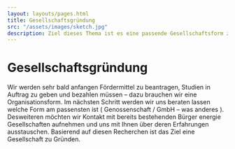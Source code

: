 ```yaml
---
layout: layouts/pages.html
title: Gesellschaftsgründung
src: "/assets/images/sketch.jpg"
description: Ziel dieses Thema ist es eine passende Gesellschaftsform zu evaluieren.
---
```

# Gesellschaftsgründung 

Wir werden sehr bald anfangen Fördermittel zu beantragen, Studien in Auftrag zu geben und bezahlen müssen – dazu brauchen wir eine Organisationsform.
Im nächsten Schritt werden wir uns beraten lassen welche Form am passensten ist ( Genossenschaft / GmbH – was anderes ). 
Desweiteren möchten wir Kontakt mit bereits bestehenden Bürger energie Gesellschaften aufnehmen und uns mit Ihnen über deren Erfahrungen ausstauschen. 
 Basierend auf diesen Recherchen ist das Ziel eine Gesellschaft zu Gründen.
